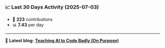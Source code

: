 <!--START_STATS-->
### 📈 Last 30 Days Activity (2025-07-03)  
- 🧮 **223** contributions  
- 📊 **7.43** per day
---
📝 **Latest blog:** [**Teaching AI to Code Badly (On Purpose)**](https://andriak.com/blog/badly-trained-ai)
<!--END_STATS-->
